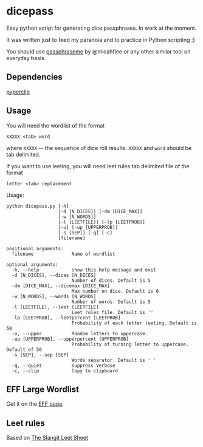 # dicepass

Easy python script for generating dice passphrases. In work at the moment.

It was written just to feed my paranoia and to practice in Python scripting :)

You should use [passphraseme](https://github.com/micahflee/passphraseme) by @micahflee or any other similar tool on everyday basis.

## Dependencies

[pyperclip](https://pypi.org/project/pyperclip/)

## Usage

You will need the wordlist of the format
```
XXXXX <tab> word
```
where `XXXXX` -- the sequence of dice roll results. `XXXXX` and `word` should be tab delimited.

If you want to use leeting, you will need leet rules tab delimited file of the format
```
letter <tab> replacement
```

Usage:
```
python dicepass.py [-h]
                   [-d [N_DICES]] [-dm [DICE_MAX]]
                   [-w [N_WORDS]]
                   [-l [LEETFILE]] [-lp [LEETPROB]]
                   [-u] [-up [UPPERPROB]]
                   [-s [SEP]] [-q] [-c]
                   [filename]

positional arguments:
  filename              Name of wordlist

optional arguments:
  -h, --help            show this help message and exit
  -d [N_DICES], --dices [N_DICES]
                        Number of dices. Default is 5
  -dm [DICE_MAX], --dicemax [DICE_MAX]
                        Max number on dice. Default is 6
  -w [N_WORDS], --words [N_WORDS]
                        Number of words. Default is 5
  -l [LEETFILE], --leet [LEETFILE]
                        Leet rules file. Default is ''
  -lp [LEETPROB], --leetpercent [LEETPROB]
                        Probability of each letter leeting. Default is 50
  -u, --upper           Random letters to uppercase.
  -up [UPPERPROB], --upperpercent [UPPERPROB]
                        Probability of turning letter to uppercase. Default of 50
  -s [SEP], --sep [SEP]
                        Words separator. Default is ' '
  -q, --quiet           Suppress verbose
  -c, --clip            Copy to clipboard
```

## EFF Large Wordlist

Get it on the [EFF page](https://www.eff.org/ru/deeplinks/2016/07/new-wordlists-random-passphrases).

## Leet rules

Based on [The Slangit Leet Sheet](https://slangit.com/leet_sheet) 
